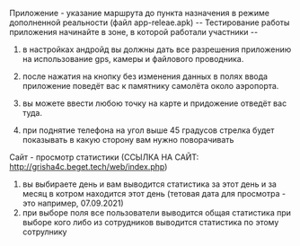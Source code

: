 Приложение - указание маршрута до пункта назначения в режиме дополненной реальности (файл app-releae.apk)
-- Тестирование работы приложения начинайте в зоне, в которой работали участники --

1) в настройках андройд вы должны дать все разрешения приложению на использование gps, камеры и файлового проводника.

2) после нажатия на кнопку без изменения данных в полях ввода приложение поведёт вас к памятнику самолёта около аэропорта.

3) вы можете ввести любою точку на карте и придожение отведёт вас туда.

4) при поднятие телефона на угол выше 45 градусов стрелка будет показывать в какую сторону вам нужно поворачивать


Сайт - просмотр статистики (ССЫЛКА НА САЙТ: http://grisha4c.beget.tech/web/index.php)
1) вы выбираете день и вам выводится статистика за этот день и за месяц в котром находится этот день (тетовая дата для просмотра - это например, 07.09.2021)
2) при выборе поля все пользователи выводится общая статистика при выборе кого либо из сотрудников выводится статистика по этому сотрулнику
